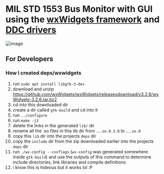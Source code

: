 # MIL STD 1553 Bus Monitor with GUI using the [wxWidgets framework](https://wxwidgets.org/) and [DDC drivers](https://www.ddc-web.com/en/connectivity/databus/milstd1553-1)

![image](https://github.com/user-attachments/assets/6f846b98-4fcd-4fb0-85a4-964397017ee9)

## For Developers

### How I created deps/wxwidgets

1. run `sudo apt install libgtk-3-dev`
1. download and unzip https://github.com/wxWidgets/wxWidgets/releasesdownload/v3.2.6/wxWidgets-3.2.6.tar.bz2
1. cd into this downloaded dir
1. create a dir called `gtk-build` and cd into it
1. run `../configure`
1. run `make -j3`
1. delete the links in the generated `lib/` dir
1. rename all the .so files in this lib dir from ...`.so.0.3.0` to ...`.so.0`
1. copy this `lib` dir into the projects `deps` dir
1. copy the `include` dir from the zip downloaded earlier into the projects `deps` dir
1. run `./wx-config --cxxflags` (`wx-config` was generated somewhere inside `gtk-build`) and use the outputs of this command to determine include directories, link libraries and compile definitions
1. i know this is hideous but it works lol :P
